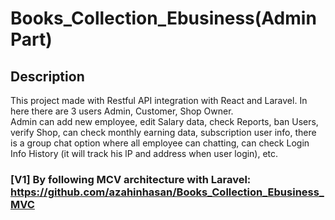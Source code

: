 # Books_Collection_Ebusiness(Admin Part)

## Description
This project made with Restful API integration with React and Laravel. In here there are 3 users Admin, Customer, Shop Owner.  
Admin can add new employee, edit Salary data, check Reports, ban Users, verify Shop, can check monthly earning data, subscription user info,  there is a group chat option where all employee can chatting, can check Login Info History (it will track his lP and address when user login), etc.


### [V1] By following MCV architecture with Laravel: https://github.com/azahinhasan/Books_Collection_Ebusiness_MVC
